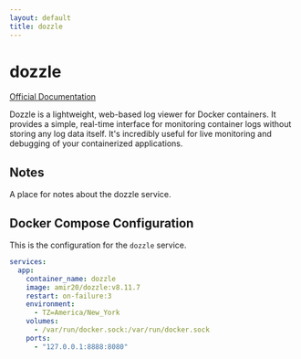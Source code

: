 ```yaml
---
layout: default
title: dozzle
---
```


# dozzle

[Official Documentation](https://dozzle.dev/)

Dozzle is a lightweight, web-based log viewer for Docker containers. It provides a simple, real-time interface for monitoring container logs without storing any log data itself. It's incredibly useful for live monitoring and debugging of your containerized applications.

## Notes

A place for notes about the dozzle service.

## Docker Compose Configuration

This is the configuration for the `dozzle` service.

```yaml
services:
  app:
    container_name: dozzle
    image: amir20/dozzle:v8.11.7
    restart: on-failure:3
    environment:
      - TZ=America/New_York
    volumes:
      - /var/run/docker.sock:/var/run/docker.sock
    ports:
      - "127.0.0.1:8888:8080"
```
